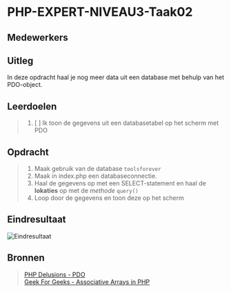 # PHP-EXPERT-NIVEAU3-Taak02

## Medewerkers

## Uitleg

In deze opdracht haal je nog meer data uit een database met behulp van het PDO-object.

## Leerdoelen

> 1. [ ] Ik toon de gegevens uit een databasetabel op het scherm met PDO

## Opdracht

> 1. Maak gebruik van de database `toolsforever`
> 2. Maak in index.php een databaseconnectie.
> 3. Haal de gegevens op met een SELECT-statement en haal de **lokaties** op met de _methode_ `query()`
> 4. Loop door de gegevens en toon deze op het scherm

## Eindresultaat

![Eindresultaat](https://github.com/ROC-van-Amsterdam-College-Amstelland/PHP-EXPERT/blob/master/niveau3/taak02/images/resultaat.png)

## Bronnen

> [PHP Delusions - PDO](https://phpdelusions.net/pdo)  
> [Geek For Geeks - Associative Arrays in PHP](https://www.geeksforgeeks.org/associative-arrays-in-php/)  
